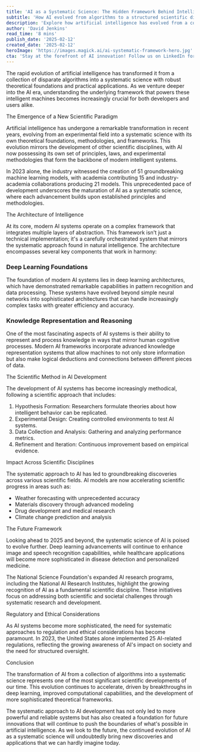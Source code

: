 ```yaml
---
title: 'AI as a Systematic Science: The Hidden Framework Behind Intelligent Machines'
subtitle: 'How AI evolved from algorithms to a structured scientific discipline'
description: 'Explore how artificial intelligence has evolved from a collection of algorithms into a systematic science with robust theoretical foundations. This article examines the hidden framework behind modern AI systems and their impact across scientific disciplines, while considering future developments and ethical implications.'
author: 'David Jenkins'
read_time: '8 mins'
publish_date: '2025-02-12'
created_date: '2025-02-12'
heroImage: 'https://images.magick.ai/ai-systematic-framework-hero.jpg'
cta: 'Stay at the forefront of AI innovation! Follow us on LinkedIn for daily updates on the latest developments in artificial intelligence and systematic approaches to machine learning.'
---
```


The rapid evolution of artificial intelligence has transformed it from a collection of disparate algorithms into a systematic science with robust theoretical foundations and practical applications. As we venture deeper into the AI era, understanding the underlying framework that powers these intelligent machines becomes increasingly crucial for both developers and users alike.

The Emergence of a New Scientific Paradigm

Artificial intelligence has undergone a remarkable transformation in recent years, evolving from an experimental field into a systematic science with its own theoretical foundations, methodologies, and frameworks. This evolution mirrors the development of other scientific disciplines, with AI now possessing its own set of principles, laws, and experimental methodologies that form the backbone of modern intelligent systems.

In 2023 alone, the industry witnessed the creation of 51 groundbreaking machine learning models, with academia contributing 15 and industry-academia collaborations producing 21 models. This unprecedented pace of development underscores the maturation of AI as a systematic science, where each advancement builds upon established principles and methodologies.

The Architecture of Intelligence

At its core, modern AI systems operate on a complex framework that integrates multiple layers of abstraction. This framework isn't just a technical implementation; it's a carefully orchestrated system that mirrors the systematic approach found in natural intelligence. The architecture encompasses several key components that work in harmony:

### Deep Learning Foundations

The foundation of modern AI systems lies in deep learning architectures, which have demonstrated remarkable capabilities in pattern recognition and data processing. These systems have evolved beyond simple neural networks into sophisticated architectures that can handle increasingly complex tasks with greater efficiency and accuracy.

### Knowledge Representation and Reasoning

One of the most fascinating aspects of AI systems is their ability to represent and process knowledge in ways that mirror human cognitive processes. Modern AI frameworks incorporate advanced knowledge representation systems that allow machines to not only store information but also make logical deductions and connections between different pieces of data.

The Scientific Method in AI Development

The development of AI systems has become increasingly methodical, following a scientific approach that includes:

1. Hypothesis Formation: Researchers formulate theories about how intelligent behavior can be replicated.
2. Experimental Design: Creating controlled environments to test AI systems.
3. Data Collection and Analysis: Gathering and analyzing performance metrics.
4. Refinement and Iteration: Continuous improvement based on empirical evidence.

Impact Across Scientific Disciplines

The systematic approach to AI has led to groundbreaking discoveries across various scientific fields. AI models are now accelerating scientific progress in areas such as:

- Weather forecasting with unprecedented accuracy
- Materials discovery through advanced modeling
- Drug development and medical research
- Climate change prediction and analysis

The Future Framework

Looking ahead to 2025 and beyond, the systematic science of AI is poised to evolve further. Deep learning advancements will continue to enhance image and speech recognition capabilities, while healthcare applications will become more sophisticated in disease detection and personalized medicine.

The National Science Foundation's expanded AI research programs, including the National AI Research Institutes, highlight the growing recognition of AI as a fundamental scientific discipline. These initiatives focus on addressing both scientific and societal challenges through systematic research and development.

Regulatory and Ethical Considerations

As AI systems become more sophisticated, the need for systematic approaches to regulation and ethical considerations has become paramount. In 2023, the United States alone implemented 25 AI-related regulations, reflecting the growing awareness of AI's impact on society and the need for structured oversight.

Conclusion

The transformation of AI from a collection of algorithms into a systematic science represents one of the most significant scientific developments of our time. This evolution continues to accelerate, driven by breakthroughs in deep learning, improved computational capabilities, and the development of more sophisticated theoretical frameworks.

The systematic approach to AI development has not only led to more powerful and reliable systems but has also created a foundation for future innovations that will continue to push the boundaries of what's possible in artificial intelligence. As we look to the future, the continued evolution of AI as a systematic science will undoubtedly bring new discoveries and applications that we can hardly imagine today.